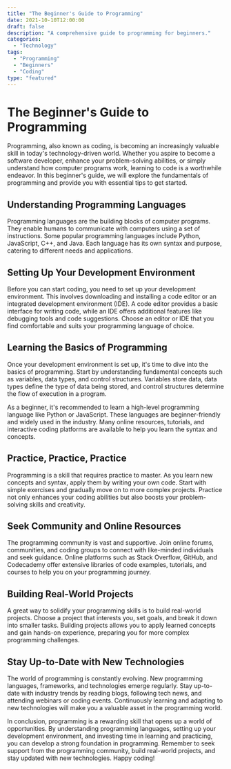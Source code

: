 ```yaml
---
title: "The Beginner's Guide to Programming"
date: 2021-10-10T12:00:00
draft: false
description: "A comprehensive guide to programming for beginners."
categories:
  - "Technology"
tags:
  - "Programming"
  - "Beginners"
  - "Coding"
type: "featured"
---
```


# The Beginner's Guide to Programming

Programming, also known as coding, is becoming an increasingly valuable skill in today's technology-driven world. Whether you aspire to become a software developer, enhance your problem-solving abilities, or simply understand how computer programs work, learning to code is a worthwhile endeavor. In this beginner's guide, we will explore the fundamentals of programming and provide you with essential tips to get started.

## Understanding Programming Languages

Programming languages are the building blocks of computer programs. They enable humans to communicate with computers using a set of instructions. Some popular programming languages include Python, JavaScript, C++, and Java. Each language has its own syntax and purpose, catering to different needs and applications.

## Setting Up Your Development Environment

Before you can start coding, you need to set up your development environment. This involves downloading and installing a code editor or an integrated development environment (IDE). A code editor provides a basic interface for writing code, while an IDE offers additional features like debugging tools and code suggestions. Choose an editor or IDE that you find comfortable and suits your programming language of choice.

## Learning the Basics of Programming

Once your development environment is set up, it's time to dive into the basics of programming. Start by understanding fundamental concepts such as variables, data types, and control structures. Variables store data, data types define the type of data being stored, and control structures determine the flow of execution in a program.

As a beginner, it's recommended to learn a high-level programming language like Python or JavaScript. These languages are beginner-friendly and widely used in the industry. Many online resources, tutorials, and interactive coding platforms are available to help you learn the syntax and concepts.

## Practice, Practice, Practice

Programming is a skill that requires practice to master. As you learn new concepts and syntax, apply them by writing your own code. Start with simple exercises and gradually move on to more complex projects. Practice not only enhances your coding abilities but also boosts your problem-solving skills and creativity.

## Seek Community and Online Resources

The programming community is vast and supportive. Join online forums, communities, and coding groups to connect with like-minded individuals and seek guidance. Online platforms such as Stack Overflow, GitHub, and Codecademy offer extensive libraries of code examples, tutorials, and courses to help you on your programming journey.

## Building Real-World Projects

A great way to solidify your programming skills is to build real-world projects. Choose a project that interests you, set goals, and break it down into smaller tasks. Building projects allows you to apply learned concepts and gain hands-on experience, preparing you for more complex programming challenges.

## Stay Up-to-Date with New Technologies

The world of programming is constantly evolving. New programming languages, frameworks, and technologies emerge regularly. Stay up-to-date with industry trends by reading blogs, following tech news, and attending webinars or coding events. Continuously learning and adapting to new technologies will make you a valuable asset in the programming world.

In conclusion, programming is a rewarding skill that opens up a world of opportunities. By understanding programming languages, setting up your development environment, and investing time in learning and practicing, you can develop a strong foundation in programming. Remember to seek support from the programming community, build real-world projects, and stay updated with new technologies. Happy coding!
